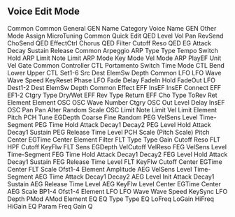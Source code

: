Voice Edit Mode
---------------
Common
  Common General
    GEN Name
      Category
      Voice Name
    GEN Other
      Mode
      Assign
      MicroTuning
  Common Quick Edit
    QED Level
      Vol
      Pan
      RevSend
      ChoSend
    QED EffectCtrl
      Chorus
    QED Filter
      Cutoff
      Reso
    QED EG
      Attack
      Decay
      Sustain
      Release
  Common Arpeggio
    ARP Type
      Type
      Tempo
      Switch
      Hold
    ARP Limit
      Note Limit
    ARP Mode
      Key Mode
      Vel Mode
    ARP PlayEF
      Unit
      Vel
      Gate
  Common Controller
    CTL Portamento
      Switch
      Time
      Mode
    CTL Bend
      Lower
      Upper
    CTL Set1-6
      Src
      Dest
      ElemSw
      Depth
  Common LFO
    LFO Wave
      Wave
      Speed
      KeyReset
      Phase
    LFO Fade
      Delay
      FadeIn
      Hold
      FadeOut
    LFO Dest1-2
      Dest
      ElemSw
      Depth
  Common Effect
    EFF InsEF
      InsEF Connect
    EFF EF1-2
      Ctgry
      Type
      Dry/Wet
    EFF Rev
      Type
      Return
    EFF Cho
      Type
      ToRev
      Ret
  Element
    Element OSC
      OSC Wave
        Number
        Ctgry
      OSC Out
        Level
        Delay
        InsEF
      OSC Pan
        Pan
        Alter
        Random
        Scale
      OSC Limit
        Note Limit
        Vel Limit
    Element Pitch
      PCH Tune
        EGDepth
        Coarse
        Fine
        Random
      PEG VelSens
        Level
        Time-Segment
      PEG Time
        Hold
        Attack
        Decay1
        Decay2
      PEG Level
        Hold
        Attack
        Decay1
        Sustain
      PEG Release
        Time
        Level
      PCH Scale (Pitch Scale)
        Pitch
        Center
        EGTime
        Center
    Element Filter
      FLT Type
        Type
        Gain
        Cutoff
        Reso
      FLT HPF
        Cutoff
        KeyFlw
      FLT Sens
        EGDepth
        VelCutoff
        VelReso
      FEG VelSens
        Level
        Time-Segment
      FEG Time
        Hold
        Attack
        Decay1
        Decay2
      FEG Level
        Hold
        Attack
        Decay1
        Sustain
      FEG Release
        Time
        Level
      FLT KeyFlw
        Cutoff
        Center
        EGTime
        Center
      FLT Scale
        Ofst1-4
    Element Amplitude
      AEG VelSens
        Level
        Time-Segment
      AEG Time
        Attack
        Decay1
        Decay2
      AEG Level
        Init
        Attack
        Decay1
        Sustain
      AEG Release
        Time
        Level
      AEG KeyFlw
        Level
        Center
        EGTime
        Center
      AEG Scale
        BP1-4
        Ofst1-4
    Element LFO
      LFO Wave
        Wave
        Speed
        KeySync
      LFO Depth
        PMod
        AMod
    Element EQ
      EQ Type
        Type
        EQ
        LoFreq
        LoGain
        HiFreq
        HiGain
      EQ Param
        Freq
        Gain
        Q
